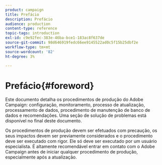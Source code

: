 ```yaml
---
product: campaign
title: Prefácio
description: Prefácio
audience: production
content-type: reference
topic-tags: introduction
exl-id: c9e92fec-383e-46ba-bce1-183ac8f637de
source-git-commit: 98d646919fedc66ee9145522ad0c5f15b25dbf2e
workflow-type: tm+mt
source-wordcount: '82'
ht-degree: 3%

---
```


# Prefácio{#foreword}

Este documento detalha os procedimentos de produção do Adobe Campaign: configuração, monitoramento, processo de atualização, processamento de dados, procedimento de manutenção de banco de dados e recomendações. Uma seção de solução de problemas está disponível no final deste documento.

Os procedimentos de produção devem ser efetuados com precaução, os seus impactos devem ser previamente considerados e o procedimento deve ser executado com rigor. Ele só deve ser executado por um usuário especialista. É altamente recomendável entrar em contato com o Adobe Campaign antes de iniciar qualquer procedimento de produção, especialmente após a atualização.
